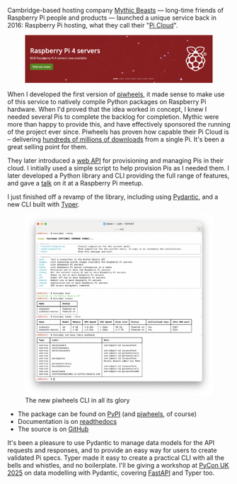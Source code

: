Cambridge-based hosting company [Mythic Beasts](https://www.mythic-beasts.com/) — long-time friends
of Raspberry Pi people and products — launched a unique service back in 2016: Raspberry Pi hosting,
what they call their "[Pi Cloud](https://www.mythic-beasts.com/order/rpi)".

<figure class="wp-block-image">
<a href="https://www.mythic-beasts.com/order/rpi"><img src="images/picloud.png" /></a>
</figure>

When I developed the first version of [piwheels](https://www.piwheels.org/), it made sense to make
use of this service to natively compile Python packages on Raspberry Pi hardware. When I'd proved
that the idea worked in concept, I knew I needed several Pis to complete the backlog for completion.
Mythic were more than happy to provide this, and have effectively sponsored the running of the
project ever since. Piwheels has proven how capable their Pi Cloud is – delivering [hundreds of
millions of downloads](https://blog.piwheels.org/half-a-billion-downloads/) from a single Pi. It's
been a great selling point for them.

They later introduced a [web API](https://www.mythic-beasts.com/support/api/raspberry-pi) for
provisioning and managing Pis in their cloud. I initially used a simple script to help provision Pis
as I needed them. I later developed a Python library and CLI providing the full range of features,
and gave a [talk](https://www.youtube.com/watch?v=9wNYRF5DGdk) on it at a Raspberry Pi meetup.

I just finished off a revamp of the library, including using
[Pydantic](https://docs.pydantic.dev/latest/), and a new CLI built with
[Typer](https://typer.tiangolo.com/).

<figure class="wp-block-image">
<img src="images/hostedpi.png" />
<figcaption>The new piwheels CLI in all its glory</figcaption>
</figure>

- The package can be found on [PyPI](https://pypi.org/project/hostedpi/) (and
  [piwheels](https://piwheels.org/project/hostedpi/), of course)
- Documentation is on [readthedocs](https://hostedpi.readthedocs.io/en/stable/)
- The source is on [GitHub](https://github.com/piwheels/hostedpi)

It's been a pleasure to use Pydantic to manage data models for the API requests and responses, and
to provide an easy way for users to create validated Pi specs. Typer made it easy to create a
practical CLI with all the bells and whistles, and no boilerplate. I'll be giving a workshop at
[PyCon UK 2025](https://2025.pyconuk.org/) on data modelling with Pydantic, covering
[FastAPI](https://fastapi.tiangolo.com/) and Typer too.
